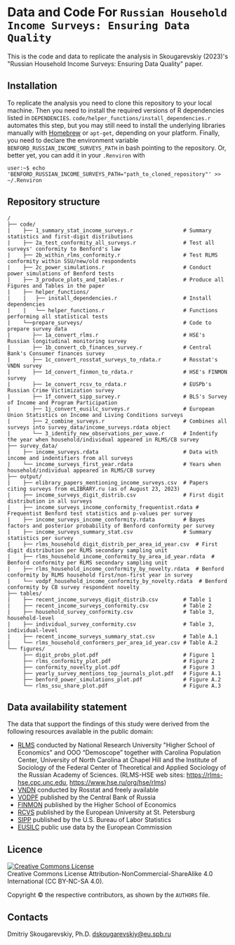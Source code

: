 # Data and Code For `Russian Household Income Surveys: Ensuring Data Quality`

This is the code and data to replicate the analysis in Skougarevskiy (2023)'s "Russian Household Income Surveys: Ensuring Data Quality" paper.

## Installation

To replicate the analysis you need to clone this repository to your local machine. Then you need to install the required versions of R dependencies listed in `DEPENDENCIES`. `code/helper_functions/install_dependencies.r` automates this step, but you may still need to install the underlying libraries manually with [Homebrew](https://brew.sh) or `apt-get`, depending on your platform. Finally, you need to declare the environment variable `BENFORD_RUSSIAN_INCOME_SURVEYS_PATH` in bash pointing to the repository. Or, better yet, you can add it in your `.Renviron` with
```console
user:~$ echo 'BENFORD_RUSSIAN_INCOME_SURVEYS_PATH="path_to_cloned_repository"' >> ~/.Renviron
```

## Repository structure

```
/
├── code/
|    ├── 1_summary_stat_income_surveys.r                # Summary statistics and first-digit distributions
|    ├── 2a_test_conformity_all_surveys.r               # Test all surveys' conformity to Benford's law
|    ├── 2b_within_rlms_conformity.r                    # Test RLMS conformity within SSU/new/old respondents
|    ├── 2c_power_simulations.r                         # Conduct power simulations of Benford tests
|    ├── 3_produce_plots_and_tables.r                   # Produce all Figures and Tables in the paper
|    ├── helper_functions/
|    |   ├── install_dependencies.r                     # Install dependencies
|    |   └── helper_functions.r                         # Functions performing all statistical tests
|    └──prepare_surveys/                                # Code to prepare survey data
|       ├── 1a_convert_rlms.r                           # HSE's Russian longitudinal monitoring survey
|       ├── 1b_convert_cb_finances_survey.r             # Central Bank's Consumer finances survey
|       ├── 1c_convert_rosstat_surveys_to_rdata.r       # Rosstat's VNDN survey
|       ├── 1d_convert_finmon_to_rdata.r                # HSE's FINMON survey
|       ├── 1e_convert_rcsv_to_rdata.r                  # EUSPb's Russian Crime Victimization survey
|       ├── 1f_convert_sipp_survey.r                    # BLS's Survey of Income and Program Participation
|       ├── 1j_convert_eusilc_surveys.r                 # European Union Statistics on Income and Living Conditions surveys
|       ├── 2_combine_surveys.r                         # Combines all surveys into survey_data/income_surveys.rdata object
|       └── 3_identify_new_observations_per_wave.r      # Indentify the year when household/individual appeared in RLMS/CB survey
├── survey_data/                                          
|    ├── income_surveys.rdata                           # Data with income and indentifiers from all surveys
|    └── income_surveys_first_year.rdata                # Years when household/individual appeared in RLMS/CB survey
├── output/
|    ├── elibrary_papers_mentioning_income_surveys.csv  # Papers citing surveys from eLIBRARY.ru (as of August 23, 2023)
|    ├── income_surveys_digit_distrib.csv               # First digit distribution in all surveys
|    ├── income_surveys_income_conformity_frequentist.rdata # Frequentist Benford test statistics and p-values per survey
|    ├── income_surveys_income_conformity.rdata         # Bayes factors and posterior probability of Benford conformity per survey
|    ├── income_surveys_summary_stat.csv                # Summary statistics per survey
|    ├── rlms_household_digit_distrib_per_area_id_year.csv  # First digit distribution per RLMS secondary sampling unit
|    ├── rlms_household_income_conformity_by_area_id_year.rdata  # Benford conformity per RLMS secondary sampling unit
|    ├── rlms_household_income_conformity_by_novelty.rdata  # Benford conformity by RLMS household first/non-first year in survey
|    └── vodpf_household_income_conformity_by_novelty.rdata  # Benford conformity by CB survey respondent novelty
├── tables/                                             
|    ├── recent_income_surveys_digit_distrib.csv        # Table 1
|    ├── recent_income_surveys_conformity.csv           # Table 2
|    ├── household_survey_conformity.csv                # Table 3, household-level
|    ├── individual_survey_conformity.csv               # Table 3, individual-level
|    ├── recent_income_surveys_summary_stat.csv         # Table A.1
|    └── rlms_household_conformers_per_area_id_year.csv # Table A.2
└── figures/                                             
     ├── digit_probs_plot.pdf                           # Figure 1
     ├── rlms_conformity_plot.pdf                       # Figure 2
     ├── conformity_novelty_plot.pdf                    # Figure 3
     ├── yearly_survey_mentions_top_journals_plot.pdf   # Figure A.1
     ├── benford_power_simulations_plot.pdf             # Figure A.2
     └── rlms_ssu_share_plot.pdf                        # Figure A.3
```

## Data availability statement

The data that support the findings of this study were derived from the following resources available in the public domain:
- [RLMS](https://www.hse.ru/en/rlms/downloads) conducted by National Research University "Higher School of Economics" and OOO “Demoscope” together with Carolina Population Center, University of North Carolina at Chapel Hill and the Institute of Sociology of the Federal Center of Theoretical and Applied Sociology of the Russian Academy of Sciences. (RLMS-HSE web sites: https://rlms-hse.cpc.unc.edu, https://www.hse.ru/org/hse/rlms) 
- [VNDN](https://rosstat.gov.ru/free_doc/new_site/vndn-2022/index.html) conducted by Rosstat and freely available
- [VODPF](https://www.cbr.ru/ec_research/vserossiyskoe-obsledovanie-domokhozyaystv-po-potrebitel-skim-finansam/) published by the Central Bank of Russia
- [FINMON](http://sophist.hse.ru/db/oprosy.shtml?ts=188&en=0) published by the Higher School of Economics
- [RCVS](https://doi.org/10.7910/DVN/SGRQTI) published by the European University at St. Petersburg
- [SIPP](https://www.census.gov/programs-surveys/sipp/data/datasets/2022-data/2022.html) published by the U.S. Bureau of Labor Statistics 
- [EUSILC](https://ec.europa.eu/eurostat/web/microdata/public-microdata/statistics-on-income-and-living-conditions) public use data by the European Commission

## Licence
<a rel="license" href="https://creativecommons.org/licenses/by-nc-sa/4.0/"><img alt="Creative Commons License" style="border-width:0" src="https://i.creativecommons.org/l/by-nc-sa/4.0/88x31.png" /></a><br />
Creative Commons License Attribution-NonCommercial-ShareAlike 4.0 International (CC BY-NC-SA 4.0).

Copyright © the respective contributors, as shown by the `AUTHORS` file.

## Contacts
Dmitriy Skougarevskiy, Ph.D.
[dskougarevskiy@eu.spb.ru](mailto:dskougarevskiy@eu.spb.ru)